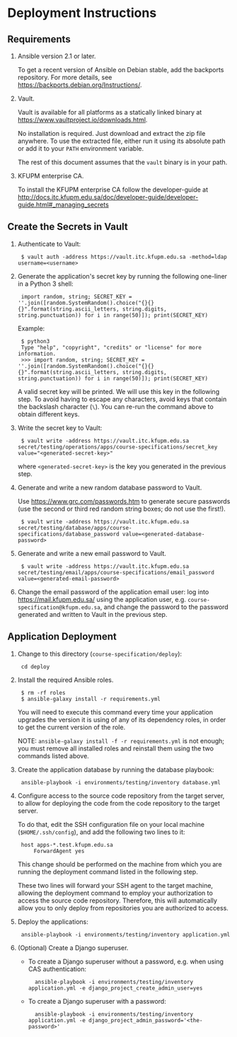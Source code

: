 Deployment Instructions
=======================

Requirements
------------

1. Ansible version 2.1 or later.

    To get a recent version of Ansible on Debian stable, add the backports
    repository. For more details, see
    https://backports.debian.org/Instructions/.

2. Vault.

    Vault is available for all platforms as a statically linked binary at
    https://www.vaultproject.io/downloads.html.

    No installation is required. Just download and extract the zip file
    anywhere. To use the extracted file, either run it using its absolute path
    or add it to your `PATH` environment variable.

    The rest of this document assumes that the `vault` binary is in your path.

3. KFUPM enterprise CA.

    To install the KFUPM enterprise CA follow the developer-guide at
    http://docs.itc.kfupm.edu.sa/doc/developer-guide/developer-guide.html#_managing_secrets


Create the Secrets in Vault
---------------------------

1. Authenticate to Vault:

        $ vault auth -address https://vault.itc.kfupm.edu.sa -method=ldap username=<username>

2. Generate the application's secret key by running the following one-liner in a
   Python 3 shell:

        import random, string; SECRET_KEY = ''.join([random.SystemRandom().choice("{}{}{}".format(string.ascii_letters, string.digits, string.punctuation)) for i in range(50)]); print(SECRET_KEY)

    Example:

        $ python3
		Type "help", "copyright", "credits" or "license" for more information.
	    >>> import random, string; SECRET_KEY = ''.join([random.SystemRandom().choice("{}{}{}".format(string.ascii_letters, string.digits, string.punctuation)) for i in range(50)]); print(SECRET_KEY)

    A valid secret key will be printed. We will use this key in the following
    step. To avoid having to escape any characters, avoid keys that contain the
    backslash character (`\`). You can re-run the command above to obtain
    different keys.

3. Write the secret key to Vault:

        $ vault write -address https://vault.itc.kfupm.edu.sa secret/testing/operations/apps/course-specifications/secret_key value="<generated-secret-key>"

    where `<generated-secret-key>` is the key you generated in the previous step.

4. Generate and write a new random database password to Vault.

    Use https://www.grc.com/passwords.htm to generate secure passwords (use the
    second or third red random string boxes; do not use the first!).

        $ vault write -address https://vault.itc.kfupm.edu.sa secret/testing/database/apps/course-specifications/database_password value=<generated-database-password>

5. Generate and write a new email password to Vault.

        $ vault write -address https://vault.itc.kfupm.edu.sa secret/testing/email/apps/course-specifications/email_password value=<generated-email-password>

6. Change the email password of the application email user: log into
   https://mail.kfupm.edu.sa/ using the application user, e.g. `course-specification@kfupm.edu.sa`, and change the password to the
   password generated and written to Vault in the previous step.


Application Deployment
----------------------

1. Change to this directory (`course-specification/deploy`):

        cd deploy

2. Install the required Ansible roles.

        $ rm -rf roles
        $ ansible-galaxy install -r requirements.yml

    You will need to execute this command every time your application upgrades
    the version it is using of any of its dependency roles, in order to get the
    current version of the role.

    NOTE: `ansible-galaxy install -f -r requirements.yml` is not enough; you
    must remove all installed roles and reinstall them using the two commands
    listed above.

3. Create the application database by running the database playbook:

	    ansible-playbook -i environments/testing/inventory database.yml

4. Configure access to the source code repository from the target server, to
   allow for deploying the code from the code repository to the target server.

    To do that, edit the SSH configuration file on your local machine
    (`$HOME/.ssh/config`), and add the following two lines to it:

        host apps-*.test.kfupm.edu.sa
            ForwardAgent yes

    This change should be performed on the machine from which you are running
    the deployment command listed in the following step.

    These two lines will forward your SSH agent to the target machine, allowing
    the deployment command to employ your authorization to access the source
    code repository. Therefore, this will automatically allow you to only deploy
    from repositories you are authorized to access.

5. Deploy the applications:

        ansible-playbook -i environments/testing/inventory application.yml


6. (Optional) Create a Django superuser.

    - To create a Django superuser without a password, e.g. when using CAS
      authentication:

            ansible-playbook -i environments/testing/inventory application.yml -e django_project_create_admin_user=yes

    - To create a Django superuser with a password:

            ansible-playbook -i environments/testing/inventory application.yml -e django_project_admin_password='<the-password>'

